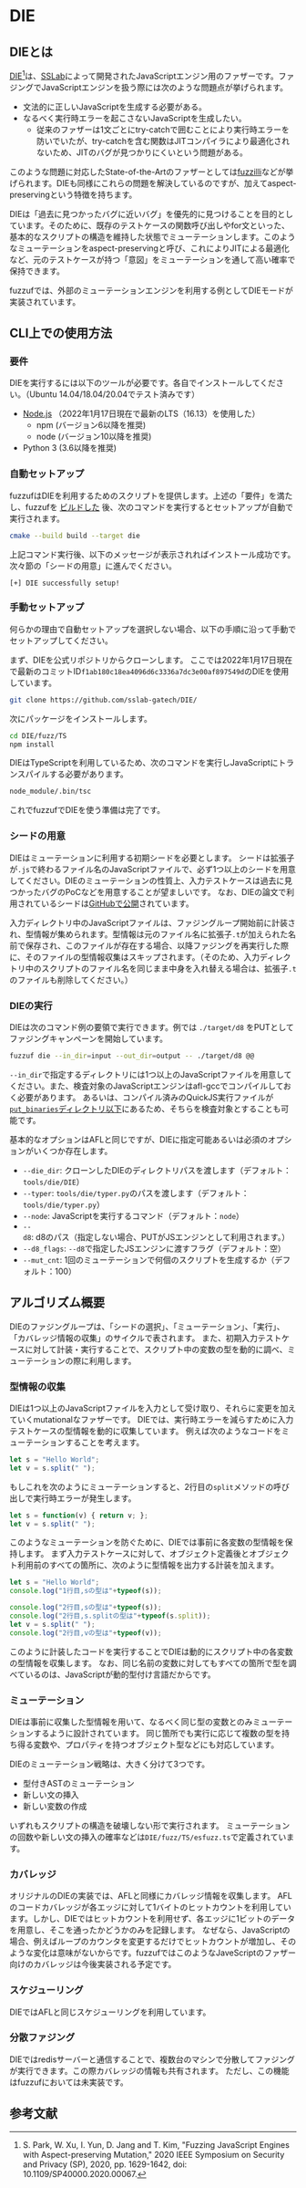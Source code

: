 # DIE

## DIEとは

[DIE](https://github.com/sslab-gatech/DIE/)[^die]は、[SSLab](https://gts3.org/)によって開発されたJavaScriptエンジン用のファザーです。ファジングでJavaScriptエンジンを扱う際には次のような問題点が挙げられます。

- 文法的に正しいJavaScriptを生成する必要がある。
- なるべく実行時エラーを起こさないJavaScriptを生成したい。
  - 従来のファザーは1文ごとにtry-catchで囲むことにより実行時エラーを防いでいたが、try-catchを含む関数はJITコンパイラにより最適化されないため、JITのバグが見つかりにくいという問題がある。

このような問題に対応したState-of-the-Artのファザーとしては[fuzzilli](https://github.com/googleprojectzero/fuzzilli)などが挙げられます。DIEも同様にこれらの問題を解決しているのですが、加えてaspect-preservingという特徴を持ちます。

DIEは「過去に見つかったバグに近いバグ」を優先的に見つけることを目的としています。そのために、既存のテストケースの関数呼び出しやfor文といった、基本的なスクリプトの構造を維持した状態でミューテーションします。このようなミューテーションをaspect-preservingと呼び、これによりJITによる最適化など、元のテストケースが持つ「意図」をミューテーションを通して高い確率で保持できます。

fuzzufでは、外部のミューテーションエンジンを利用する例としてDIEモードが実装されています。

## CLI上での使用方法

### 要件
DIEを実行するには以下のツールが必要です。各自でインストールしてください。（Ubuntu 14.04/18.04/20.04でテスト済みです）

- [Node.js](https://nodejs.org/en/download/) （2022年1月17日現在で最新のLTS（16.13）を使用した）
  - npm (バージョン6以降を推奨)
  - node (バージョン10以降を推奨)
- Python 3 (3.6以降を推奨)

### 自動セットアップ
fuzzufはDIEを利用するためのスクリプトを提供します。上述の「要件」を満たし、fuzzufを [ビルドした](/TUTORIAL.md#building-fuzzuf) 後、次のコマンドを実行するとセットアップが自動で実行されます。

```bash
cmake --build build --target die
```

上記コマンド実行後、以下のメッセージが表示されればインストール成功です。次々節の「シードの用意」に進んでください。
```
[+] DIE successfully setup!
```

### 手動セットアップ
何らかの理由で自動セットアップを選択しない場合、以下の手順に沿って手動でセットアップしてください。

まず、DIEを公式リポジトリからクローンします。
ここでは2022年1月17日現在で最新のコミットID`f1ab180c18ea4096d6c3336a7dc3e00af897549d`のDIEを使用しています。

```bash
git clone https://github.com/sslab-gatech/DIE/
```

次にパッケージをインストールします。
```bash
cd DIE/fuzz/TS
npm install
```

DIEはTypeScriptを利用しているため、次のコマンドを実行しJavaScriptにトランスパイルする必要があります。

```bash
node_module/.bin/tsc
```

これでfuzzufでDIEを使う準備は完了です。

### シードの用意
DIEはミューテーションに利用する初期シードを必要とします。
シードは拡張子が`.js`で終わるファイル名のJavaScriptファイルで、必ず1つ以上のシードを用意してください。DIEのミューテーションの性質上、入力テストケースは過去に見つかったバグのPoCなどを用意することが望ましいです。
なお、DIEの論文で利用されているシードは[GitHubで公開](https://github.com/sslab-gatech/DIE-corpus)されています。

入力ディレクトリ中のJavaScriptファイルは、ファジングループ開始前に計装され、型情報が集められます。型情報は元のファイル名に拡張子`.t`が加えられた名前で保存され、このファイルが存在する場合、以降ファジングを再実行した際に、そのファイルの型情報収集はスキップされます。（そのため、入力ディレクトリ中のスクリプトのファイル名を同じまま中身を入れ替える場合は、拡張子`.t`のファイルも削除してください。）

### DIEの実行
DIEは次のコマンド例の要領で実行できます。例では `./target/d8` をPUTとしてファジングキャンペーンを開始しています。

```bash
fuzzuf die --in_dir=input --out_dir=output -- ./target/d8 @@
```

`--in_dir`で指定するディレクトリには1つ以上のJavaScriptファイルを用意してください。また、検査対象のJavaScriptエンジンはafl-gccでコンパイルしておく必要があります。
あるいは、コンパイル済みのQuickJS実行ファイルが[`put_binaries`ディレクトリ以下](/test/put_binaries/README.md#quickjsqjs)にあるため、そちらを検査対象とすることも可能です。

基本的なオプションはAFLと同じですが、DIEに指定可能あるいは必須のオプションがいくつか存在します。

- `--die_dir`: クローンしたDIEのディレクトリパスを渡します（デフォルト：`tools/die/DIE`）
- `--typer`: `tools/die/typer.py`のパスを渡します（デフォルト：`tools/die/typer.py`）
- `--node`: JavaScriptを実行するコマンド（デフォルト：`node`）
- `--d8`: d8のパス（指定しない場合、PUTがJSエンジンとして利用されます。）
- `--d8_flags`: `--d8`で指定したJSエンジンに渡すフラグ（デフォルト：空）
- `--mut_cnt`: 1回のミューテーションで何個のスクリプトを生成するか（デフォルト：100）

## アルゴリズム概要
DIEのファジングループは、「シードの選択」、「ミューテーション」、「実行」、「カバレッジ情報の収集」のサイクルで表されます。
また、初期入力テストケースに対して計装・実行することで、スクリプト中の変数の型を動的に調べ、ミューテーションの際に利用します。

### 型情報の収集
DIEは1つ以上のJavaScriptファイルを入力として受け取り、それらに変更を加えていくmutationalなファザーです。
DIEでは、実行時エラーを減らすために入力テストケースの型情報を動的に収集しています。
例えば次のようなコードをミューテーションすることを考えます。

```javascript
let s = "Hello World";
let v = s.split(" ");
```

もしこれを次のようにミューテーションすると、2行目の`split`メソッドの呼び出しで実行時エラーが発生します。

```javascript
let s = function(v) { return v; };
let v = s.split(" ");
```

このようなミューテーションを防ぐために、DIEでは事前に各変数の型情報を保持します。
まず入力テストケースに対して、オブジェクト定義後とオブジェクト利用前のすべての箇所に、次のように型情報を出力する計装を加えます。

```javascript
let s = "Hello World";
console.log("1行目,sの型は"+typeof(s));

console.log("2行目,sの型は"+typeof(s));
console.log("2行目,s.splitの型は"+typeof(s.split));
let v = s.split(" ");
console.log("2行目,vの型は"+typeof(v));
```

このように計装したコードを実行することでDIEは動的にスクリプト中の各変数の型情報を収集します。
なお、同じ名前の変数に対してもすべての箇所で型を調べているのは、JavaScriptが動的型付け言語だからです。

### ミューテーション
DIEは事前に収集した型情報を用いて、なるべく同じ型の変数とのみミューテーションするように設計されています。
同じ箇所でも実行に応じて複数の型を持ち得る変数や、プロパティを持つオブジェクト型などにも対応しています。

DIEのミューテーション戦略は、大きく分けて3つです。

- 型付きASTのミューテーション
- 新しい文の挿入
- 新しい変数の作成

いずれもスクリプトの構造を破壊しない形で実行されます。
ミューテーションの回数や新しい文の挿入の確率などは`DIE/fuzz/TS/esfuzz.ts`で定義されています。

### カバレッジ
オリジナルのDIEの実装では、AFLと同様にカバレッジ情報を収集します。
AFLのコードカバレッジが各エッジに対して1バイトのヒットカウントを利用しています。しかし、DIEではヒットカウントを利用せず、各エッジに1ビットのデータを用意し、そこを通ったかどうかのみを記録します。
なぜなら、JavaScriptの場合、例えばループのカウンタを変更するだけでヒットカウントが増加し、そのような変化は意味がないからです。fuzzufではこのようなJaveScriptのファザー向けのカバレッジは今後実装される予定です。

### スケジューリング
DIEではAFLと同じスケジューリングを利用しています。

### 分散ファジング
DIEではredisサーバーと通信することで、複数台のマシンで分散してファジングが実行できます。この際カバレッジの情報も共有されます。
ただし、この機能はfuzzufにおいては未実装です。

## 参考文献

[^die]: S. Park, W. Xu, I. Yun, D. Jang and T. Kim, "Fuzzing JavaScript Engines with Aspect-preserving Mutation," 2020 IEEE Symposium on Security and Privacy (SP), 2020, pp. 1629-1642, doi: 10.1109/SP40000.2020.00067.

